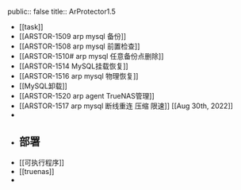 public:: false
title:: ArProtector1.5

- [[task]]
- [[ARSTOR-1509 arp mysql 备份]]
- [[ARSTOR-1508 arp mysql 前置检查]]
- [[ARSTOR-1510# arp mysql 任意备份点删除]]
- [[ARSTOR-1514 MySQL挂载恢复]]
- [[ARSTOR-1516 arp mysql 物理恢复]]
- [[MySQL卸载]]
- [[ARSTOR-1520 arp agent TrueNAS管理]]
- [[ARSTOR-1517 arp mysql 断线重连 压缩 限速]] [[Aug 30th, 2022]]
-
- ## 部署
- [[可执行程序]]
- [[truenas]]
-